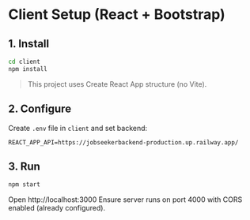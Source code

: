 # Client Setup (React + Bootstrap)

## 1. Install
```bash
cd client
npm install
```

> This project uses Create React App structure (no Vite).

## 2. Configure
Create `.env` file in `client` and set backend:
```
REACT_APP_API=https://jobseekerbackend-production.up.railway.app/
```

## 3. Run
```bash
npm start
```

Open http://localhost:3000
Ensure server runs on port 4000 with CORS enabled (already configured).
